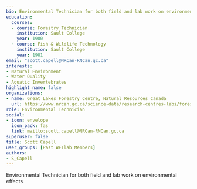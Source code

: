 ```yaml
--- 
bio: Environmental Technician for both field and lab work on environmental effects
education:
  courses:
  - course: Forestry Technician
    institution: Sault College
    year: 1980
  - course: Fish & Wildlife Technology
    institution: Sault College
    year: 1981
email: "scott.capell@NRCan-RNCan.gc.ca"
interests:
- Natural Environment
- Water Quality
- Aquatic Invertebrates
highlight_name: false
organizations:
- name: Great Lakes Forestry Centre, Natural Resources Canada
  url: https://www.nrcan.gc.ca/science-data/research-centres-labs/forestry-research-centres/great-lakes-forestry-centre/13459
role: Environmental Technician
social:
- icon: envelope
  icon_pack: fas
  link: mailto:scott.capell@NRCan-RNCan.gc.ca
superuser: false
title: Scott Capell
user_groups: [Past WETlab Members]
authors:
- S_Capell
---
```




Environmental Technician for both field and lab work on environmental effects




